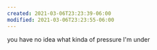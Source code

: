 ```yaml
---
created: 2021-03-06T23:23:39-06:00
modified: 2021-03-06T23:23:55-06:00
---
```


you have no idea what kinda of pressure I'm under
